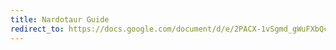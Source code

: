 ```yaml
---
title: Nardotaur Guide
redirect_to: https://docs.google.com/document/d/e/2PACX-1vSgmd_gWuFXbQchU89jESTnAq_gdBGcu8aAPKKfOK8ePn-_3aS6uVn8QcP82LDtQ8IXnNTl_ENka-EA/pub
---
```

